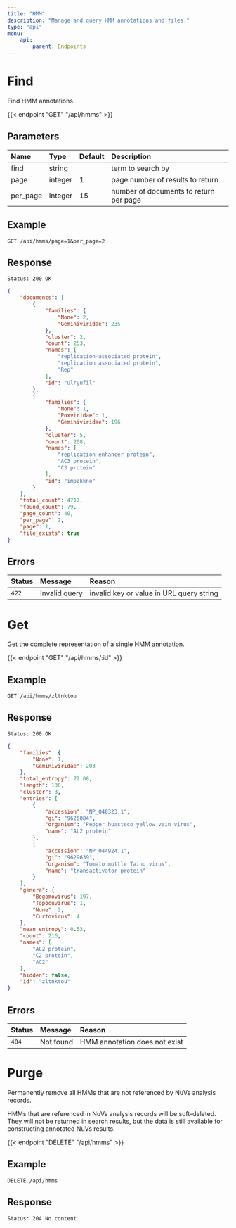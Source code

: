 ```yaml
---
title: "HMM"
description: "Manage and query HMM annotations and files."
type: "api"
menu:
    api:
        parent: Endpoints
---
```


# Find

Find HMM annotations.

{{< endpoint "GET" "/api/hmms" >}}

## Parameters

| Name     | Type    | Default   | Description                            |
| :------- | :------ | :-------  | :------------------------------------- |
| find     | string  | 	         | term to search by                      |
| page     | integer | 1         | page number of results to return       |
| per_page | integer | 15        | number of documents to return per page |

## Example

```
GET /api/hmms/page=1&per_page=2
```

## Response

```
Status: 200 OK
```



```json
{
	"documents": [
		{
			"families": {
				"None": 2,
				"Geminiviridae": 235
			},
			"cluster": 2,
			"count": 253,
			"names": [
				"replication-associated protein",
				"replication associated protein",
				"Rep"
			],
			"id": "ulryufil"
		},
		{
			"families": {
				"None": 1,
				"Poxviridae": 1,
				"Geminiviridae": 196
			},
			"cluster": 5,
			"count": 208,
			"names": [
				"replication enhancer protein",
				"AC3 protein",
				"C3 protein"
			],
			"id": "impzkkno"
		}
	],
	"total_count": 4717,
	"found_count": 79,
	"page_count": 40,
	"per_page": 2,
	"page": 1,
	"file_exists": true
}
```

## Errors

| Status | Message       | Reason                                   |
| :----- | :------------ | :--------------------------------------- |
| `422`  | Invalid query | invalid key or value in URL query string |


# Get

Get the complete representation of a single HMM annotation.

{{< endpoint "GET" "/api/hmms/:id" >}}

## Example

```
GET /api/hmms/zltnktou
```

## Response

```
Status: 200 OK
```

```json
{
	"families": {
		"None": 1,
		"Geminiviridae": 203
	},
	"total_entropy": 72.08,
	"length": 136,
	"cluster": 3,
	"entries": [
		{
			"accession": "NP_040323.1",
			"gi": "9626084",
			"organism": "Pepper huasteco yellow vein virus",
			"name": "AL2 protein"
		},
		{
			"accession": "NP_044924.1",
			"gi": "9629639",
			"organism": "Tomato mottle Taino virus",
			"name": "transactivator protein"
		}
	],
	"genera": {
		"Begomovirus": 197,
		"Topocuvirus": 1,
		"None": 2,
		"Curtovirus": 4
	},
	"mean_entropy": 0.53,
	"count": 216,
	"names": [
		"AC2 protein",
		"C2 protein",
		"AC2"
	],
	"hidden": false,
	"id": "zltnktou"
}
```

## Errors

| Status | Message   | Reason                        |
| :----- | :-------- | :---------------------------- |
| `404`  | Not found | HMM annotation does not exist |


# Purge

Permanently remove all HMMs that are not referenced by NuVs analysis records.

HMMs that are referenced in NuVs analysis records will be soft-deleted. They will not be returned in search results, but the data is still available for constructing annotated NuVs results.

{{< endpoint "DELETE" "/api/hmms" >}}

## Example

```
DELETE /api/hmms
```

## Response

```
Status: 204 No content
```
